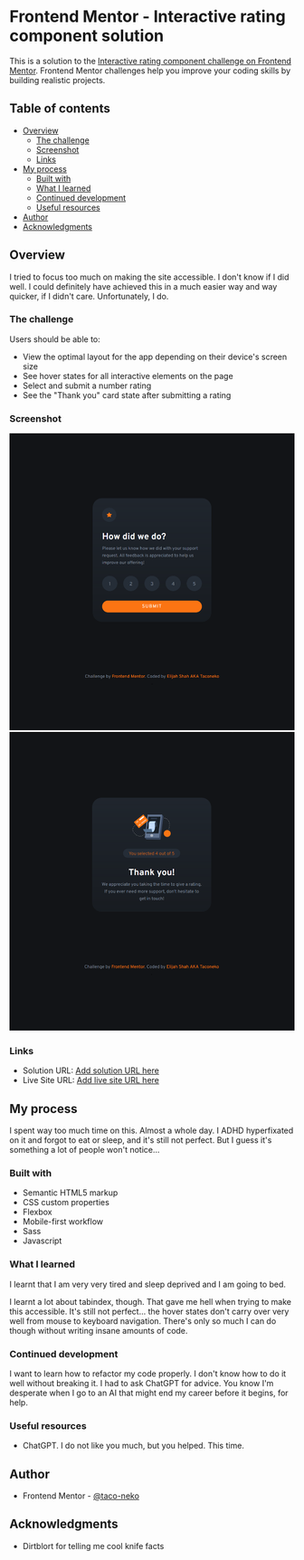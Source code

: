 # Frontend Mentor - Interactive rating component solution

This is a solution to the [Interactive rating component challenge on Frontend Mentor](https://www.frontendmentor.io/challenges/interactive-rating-component-koxpeBUmI). Frontend Mentor challenges help you improve your coding skills by building realistic projects. 

## Table of contents

- [Overview](#overview)
  - [The challenge](#the-challenge)
  - [Screenshot](#screenshot)
  - [Links](#links)
- [My process](#my-process)
  - [Built with](#built-with)
  - [What I learned](#what-i-learned)
  - [Continued development](#continued-development)
  - [Useful resources](#useful-resources)
- [Author](#author)
- [Acknowledgments](#acknowledgments)

## Overview

I tried to focus too much on making the site accessible. I don't know if I did well. I could definitely have achieved this in a much easier way and way quicker, if I didn't care. Unfortunately, I do.

### The challenge

Users should be able to:

- View the optimal layout for the app depending on their device's screen size
- See hover states for all interactive elements on the page
- Select and submit a number rating
- See the "Thank you" card state after submitting a rating

### Screenshot

![](./images/screenshot1.png)
![](./images/screenshot2.png)

### Links

- Solution URL: [Add solution URL here](https://your-solution-url.com)
- Live Site URL: [Add live site URL here](https://your-live-site-url.com)

## My process

I spent way too much time on this. Almost a whole day. I ADHD hyperfixated on it and forgot to eat or sleep, and it's still not perfect. But I guess it's something a lot of people won't notice...

### Built with

- Semantic HTML5 markup
- CSS custom properties
- Flexbox
- Mobile-first workflow
- Sass
- Javascript

### What I learned

I learnt that I am very very tired and sleep deprived and I am going to bed.

I learnt a lot about tabindex, though. That gave me hell when trying to make this accessible. It's still not perfect... the hover states don't carry over very well from mouse to keyboard navigation. There's only so much I can do though without writing insane amounts of code.

### Continued development

I want to learn how to refactor my code properly. I don't know how to do it well without breaking it. I had to ask ChatGPT for advice. You know I'm desperate when I go to an AI that might end my career before it begins, for help.

### Useful resources

- ChatGPT. I do not like you much, but you helped. This time.

## Author

- Frontend Mentor - [@taco-neko](https://www.frontendmentor.io/profile/taco-neko)

## Acknowledgments

- Dirtblort for telling me cool knife facts
